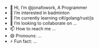 - 👋 Hi, I’m @jonafowork, A Programmer
- 👀 I’m interested in badminton
- 🌱 I’m currently learning c#/golang/rust/js
- 💞️ I’m looking to collaborate on ...
- 📫 How to reach me ...
- 😄 Pronouns: ...
- ⚡ Fun fact: ...

<!---
jonafowork/jonafowork is a ✨ special ✨ repository because its `README.md` (this file) appears on your GitHub profile.
You can click the Preview link to take a look at your changes.
--->
